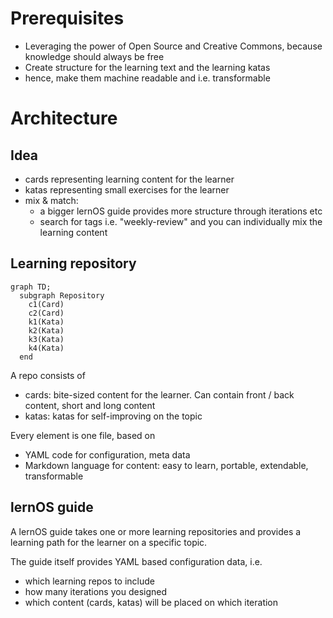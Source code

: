 # Prerequisites

- Leveraging the power of Open Source and Creative Commons, because knowledge should always be free
- Create structure for the learning text and the learning katas
- hence, make them machine readable and i.e. transformable

# Architecture

## Idea

- cards representing learning content for the learner
- katas representing small exercises for the learner
- mix & match:
  - a bigger lernOS guide provides more structure through iterations etc
  - search for tags i.e. "weekly-review" and you can individually mix the learning content

## Learning repository

```mermaid
graph TD;
  subgraph Repository
    c1(Card)
    c2(Card)
    k1(Kata)
    k2(Kata)
    k3(Kata)
    k4(Kata)
  end
```

A repo consists of

- cards: bite-sized content for the learner. Can contain front / back content, short and long content
- katas: katas for self-improving on the topic

Every element is one file, based on

- YAML code for configuration, meta data
- Markdown language for content: easy to learn, portable, extendable, transformable

## lernOS guide

A lernOS guide takes one or more learning repositories and provides a learning path for the learner on a specific topic.

The guide itself provides YAML based configuration data, i.e.

- which learning repos to include
- how many iterations you designed
- which content (cards, katas) will be placed on which iteration
